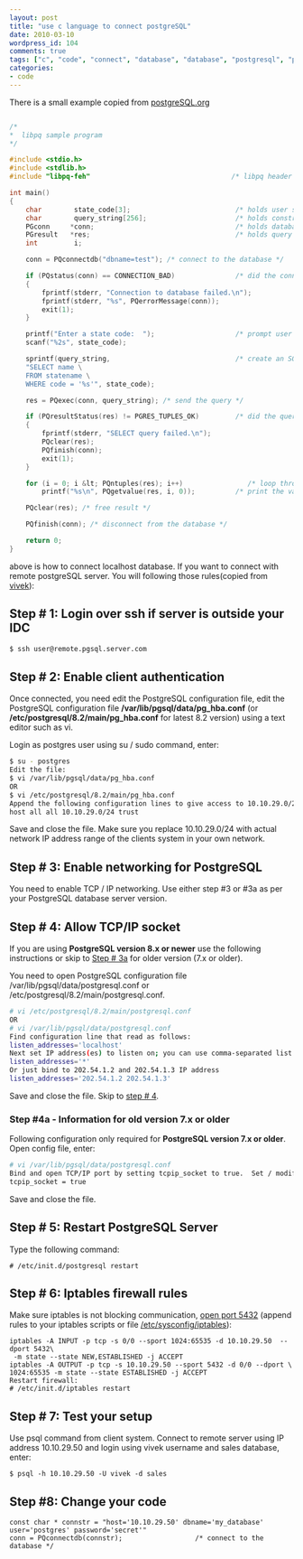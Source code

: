 ```yaml
---
layout: post
title: "use c language to connect postgreSQL"
date: 2010-03-10
wordpress_id: 104
comments: true
tags: ["c", "code", "connect", "database", "database", "postgresql", "postgresql", "programming", "remote"]
categories:
- code
---
```


There is a small example copied from <a href="http://www.postgresql.org/files/documentation/books/aw_pgsql/writing_apps/node3.html">postgreSQL.org</a>

```c

/*
*  libpq sample program
*/

#include <stdio.h>
#include <stdlib.h>
#include "libpq-feh"                                   /* libpq header file */

int main()
{
	char        state_code[3];                          /* holds user state code */
	char        query_string[256];                      /* holds constructed SQL query */
	PGconn     *conn;                                   /* holds database connection */
	PGresult   *res;                                    /* holds query result */
	int         i;

	conn = PQconnectdb("dbname=test"); /* connect to the database */

	if (PQstatus(conn) == CONNECTION_BAD)               /* did the connection fail? */
	{
		fprintf(stderr, "Connection to database failed.\n");
		fprintf(stderr, "%s", PQerrorMessage(conn));
		exit(1);
	}

	printf("Enter a state code:  ");                    /* prompt user for a state code */
	scanf("%2s", state_code);

	sprintf(query_string,                               /* create an SQL query string */
	"SELECT name \
	FROM statename \
	WHERE code = '%s'", state_code);

	res = PQexec(conn, query_string); /* send the query */

	if (PQresultStatus(res) != PGRES_TUPLES_OK)         /* did the query fail? */
	{
		fprintf(stderr, "SELECT query failed.\n");
		PQclear(res);
		PQfinish(conn);
		exit(1);
	}

	for (i = 0; i &lt; PQntuples(res); i++)                /* loop through all rows returned */
		printf("%s\n", PQgetvalue(res, i, 0));          /* print the value returned */

	PQclear(res); /* free result */

	PQfinish(conn); /* disconnect from the database */

	return 0;
}


```
above is how to connect localhost database. If you want to connect with remote postgreSQL server. You will following those rules(copied from <a href="http://www.cyberciti.biz/tips/postgres-allow-remote-access-tcp-connection.html">vivek</a>):
## Step # 1: Login over ssh if server is outside your IDC
```bash
$ ssh user@remote.pgsql.server.com
```
## Step # 2: Enable client authentication
Once connected, you need edit the PostgreSQL configuration file, edit the PostgreSQL configuration file <strong>/var/lib/pgsql/data/pg_hba.conf</strong> (or <strong>/etc/postgresql/8.2/main/pg_hba.conf</strong> for latest 8.2 version) using a text editor such as vi.

Login as postgres user using su / sudo command, enter:
```bash
$ su - postgres
Edit the file:
$ vi /var/lib/pgsql/data/pg_hba.conf
OR
$ vi /etc/postgresql/8.2/main/pg_hba.conf
Append the following configuration lines to give access to 10.10.29.0/24 network:
host all all 10.10.29.0/24 trust

```

Save and close the file. Make sure you replace 10.10.29.0/24 with actual network IP address range of the clients system in your own network.
## Step # 3: Enable networking for PostgreSQL
You need to enable TCP / IP networking. Use either step #3 or #3a as per your PostgreSQL database server version.
## Step # 4: Allow TCP/IP socket
If you are using <strong>PostgreSQL version 8.x or newer</strong> use the following instructions or skip to <a href="http://www.cyberciti.biz/tips/postgres-allow-remote-access-tcp-connection.html#3a">Step # 3a</a> for older version (7.x or older).

You need to open PostgreSQL configuration file /var/lib/pgsql/data/postgresql.conf or /etc/postgresql/8.2/main/postgresql.conf.
```bash
# vi /etc/postgresql/8.2/main/postgresql.conf
OR
# vi /var/lib/pgsql/data/postgresql.conf 
Find configuration line that read as follows:
listen_addresses='localhost'
Next set IP address(es) to listen on; you can use comma-separated list of addresses; defaults to 'localhost', and '*' is all ip address:
listen_addresses='*'
Or just bind to 202.54.1.2 and 202.54.1.3 IP address
listen_addresses='202.54.1.2 202.54.1.3'
```

Save and close the file. Skip to <a href="http://www.cyberciti.biz/tips/postgres-allow-remote-access-tcp-connection.html#4">step # 4</a>.


### Step #4a - Information for old version 7.x  or older
Following configuration only required for <strong>PostgreSQL version 7.x or older</strong>. Open config file, enter:
```bash
# vi /var/lib/pgsql/data/postgresql.conf
Bind and open TCP/IP port by setting tcpip_socket to true.  Set / modify tcpip_socket to true:
tcpip_socket = true
```

Save and close the file.


## Step # 5: Restart PostgreSQL Server
Type the following command:
```
# /etc/init.d/postgresql restart

```

## Step # 6: Iptables firewall rules
Make sure iptables is not blocking communication, <a href="http://www.cyberciti.biz/tips/howto-iptables-postgresql-open-port.html">open port 5432</a> (append rules to your iptables scripts or file <a href="http://www.cyberciti.biz/faq/howto-block-ipaddress-of-spammers-with-firewall/">/etc/sysconfig/iptables</a>):
```
iptables -A INPUT -p tcp -s 0/0 --sport 1024:65535 -d 10.10.29.50  --dport 5432\
 -m state --state NEW,ESTABLISHED -j ACCEPT
iptables -A OUTPUT -p tcp -s 10.10.29.50 --sport 5432 -d 0/0 --dport \
1024:65535 -m state --state ESTABLISHED -j ACCEPT
Restart firewall:
# /etc/init.d/iptables restart

```

## Step # 7: Test your setup
Use psql command from client system. Connect to remote server using IP address 10.10.29.50 and login using vivek username and sales database, enter:
```
$ psql -h 10.10.29.50 -U vivek -d sales

```
## Step #8: Change your code

```
const char * connstr = "host='10.10.29.50' dbname='my_database' user='postgres' password='secret'"
conn = PQconnectdb(connstr);                  /* connect to the database */
 

```